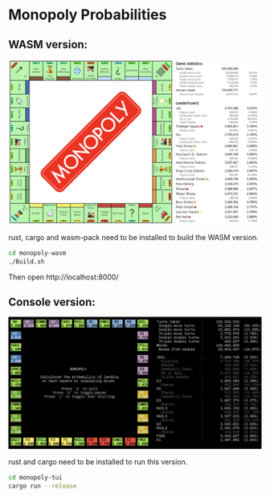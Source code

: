 # Monopoly Probabilities #

## WASM version: ##

![WASM version](./screenshots/Screenshot-wasm.png)

rust, cargo and wasm-pack need to be installed to build the WASM version.

```bash
cd monopoly-wasm
./Build.sh
```

Then open http://localhost:8000/

## Console version: ##

![Console version](./screenshots/Screenshot-tui.png)

rust and cargo need to be installed to run this version.

```bash
cd monopoly-tui
cargo run --release
```
